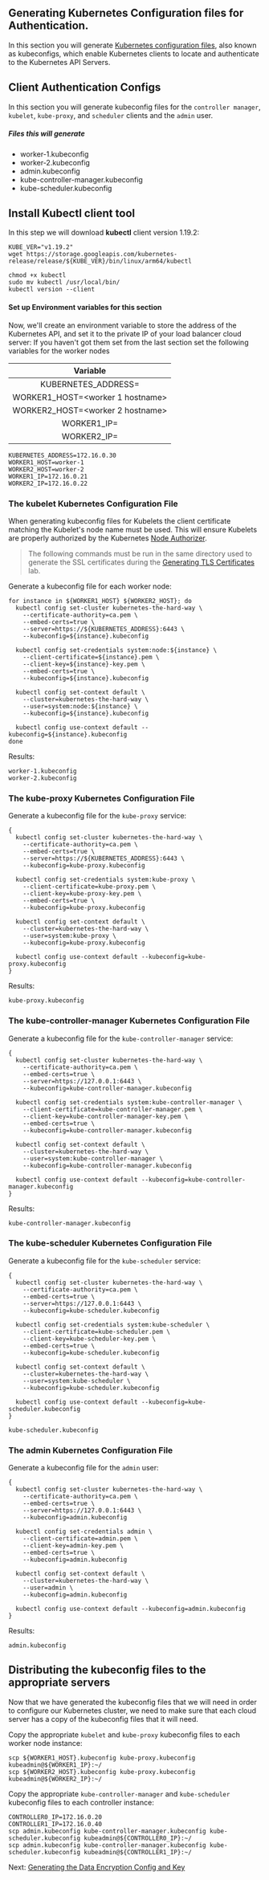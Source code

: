 ## Generating Kubernetes Configuration files for Authentication. 


In this section you will generate [Kubernetes configuration files](https://kubernetes.io/docs/concepts/configuration/organize-cluster-access-kubeconfig/), also known as kubeconfigs, which enable Kubernetes clients to locate and authenticate to the Kubernetes API Servers.

## Client Authentication Configs

In this section you will generate kubeconfig files for the `controller manager`, `kubelet`, `kube-proxy`, and `scheduler` clients and the `admin` user.
 
##### Files this will generate
* worker-1.kubeconfig
* worker-2.kubeconfig
* admin.kubeconfig
* kube-controller-manager.kubeconfig
* kube-scheduler.kubeconfig

## Install Kubectl client tool
In this step we will download **kubectl** client version 1.19.2:
```
KUBE_VER="v1.19.2"
wget https://storage.googleapis.com/kubernetes-release/release/${KUBE_VER}/bin/linux/arm64/kubectl

chmod +x kubectl
sudo mv kubectl /usr/local/bin/
kubectl version --client
```
#### Set up Environment variables for this section
Now, we'll create an environment variable to store the address of the Kubernetes API, and set it to the private IP of your load balancer cloud server:
If you haven't got them set from the last section set the following variables for the worker nodes


| Variable                                        |
|:-----------------------------------------------:|
| KUBERNETES_ADDRESS=<load balancer private ip>   | NOTE: kelsey hightower is using the external address here
| WORKER1_HOST=<worker 1 hostname>                |
| WORKER2_HOST=<worker 2 hostname>                |
| WORKER1_IP=<worker-1 Internal IP address>       |
| WORKER2_IP=<worker-2 Internal IP address>       |

```
KUBERNETES_ADDRESS=172.16.0.30
WORKER1_HOST=worker-1 
WORKER2_HOST=worker-2
WORKER1_IP=172.16.0.21
WORKER2_IP=172.16.0.22

```

### The kubelet Kubernetes Configuration File

When generating kubeconfig files for Kubelets the client certificate matching the Kubelet's node name must be used. This will ensure Kubelets are properly authorized by the Kubernetes [Node Authorizer](https://kubernetes.io/docs/admin/authorization/node/).

> The following commands must be run in the same directory used to generate the SSL certificates during the [Generating TLS Certificates](04-certificate-authority.md) lab.

Generate a kubeconfig file for each worker node:
```
for instance in ${WORKER1_HOST} ${WORKER2_HOST}; do
  kubectl config set-cluster kubernetes-the-hard-way \
    --certificate-authority=ca.pem \
    --embed-certs=true \
    --server=https://${KUBERNETES_ADDRESS}:6443 \
    --kubeconfig=${instance}.kubeconfig

  kubectl config set-credentials system:node:${instance} \
    --client-certificate=${instance}.pem \
    --client-key=${instance}-key.pem \
    --embed-certs=true \
    --kubeconfig=${instance}.kubeconfig

  kubectl config set-context default \
    --cluster=kubernetes-the-hard-way \
    --user=system:node:${instance} \
    --kubeconfig=${instance}.kubeconfig

  kubectl config use-context default --kubeconfig=${instance}.kubeconfig
done
```
Results:

```
worker-1.kubeconfig
worker-2.kubeconfig
```
### The kube-proxy Kubernetes Configuration File

Generate a kubeconfig file for the `kube-proxy` service:

```
{
  kubectl config set-cluster kubernetes-the-hard-way \
    --certificate-authority=ca.pem \
    --embed-certs=true \
    --server=https://${KUBERNETES_ADDRESS}:6443 \
    --kubeconfig=kube-proxy.kubeconfig

  kubectl config set-credentials system:kube-proxy \
    --client-certificate=kube-proxy.pem \
    --client-key=kube-proxy-key.pem \
    --embed-certs=true \
    --kubeconfig=kube-proxy.kubeconfig

  kubectl config set-context default \
    --cluster=kubernetes-the-hard-way \
    --user=system:kube-proxy \
    --kubeconfig=kube-proxy.kubeconfig

  kubectl config use-context default --kubeconfig=kube-proxy.kubeconfig
}
```

Results:

```
kube-proxy.kubeconfig
```
### The kube-controller-manager Kubernetes Configuration File
Generate a kubeconfig file for the `kube-controller-manager` service:

```
{
  kubectl config set-cluster kubernetes-the-hard-way \
    --certificate-authority=ca.pem \
    --embed-certs=true \
    --server=https://127.0.0.1:6443 \
    --kubeconfig=kube-controller-manager.kubeconfig

  kubectl config set-credentials system:kube-controller-manager \
    --client-certificate=kube-controller-manager.pem \
    --client-key=kube-controller-manager-key.pem \
    --embed-certs=true \
    --kubeconfig=kube-controller-manager.kubeconfig

  kubectl config set-context default \
    --cluster=kubernetes-the-hard-way \
    --user=system:kube-controller-manager \
    --kubeconfig=kube-controller-manager.kubeconfig

  kubectl config use-context default --kubeconfig=kube-controller-manager.kubeconfig
}
```

Results:

```
kube-controller-manager.kubeconfig
```

### The kube-scheduler Kubernetes Configuration File

Generate a kubeconfig file for the `kube-scheduler` service:

```
{
  kubectl config set-cluster kubernetes-the-hard-way \
    --certificate-authority=ca.pem \
    --embed-certs=true \
    --server=https://127.0.0.1:6443 \
    --kubeconfig=kube-scheduler.kubeconfig

  kubectl config set-credentials system:kube-scheduler \
    --client-certificate=kube-scheduler.pem \
    --client-key=kube-scheduler-key.pem \
    --embed-certs=true \
    --kubeconfig=kube-scheduler.kubeconfig

  kubectl config set-context default \
    --cluster=kubernetes-the-hard-way \
    --user=system:kube-scheduler \
    --kubeconfig=kube-scheduler.kubeconfig

  kubectl config use-context default --kubeconfig=kube-scheduler.kubeconfig
}
```
```
kube-scheduler.kubeconfig
```

### The admin Kubernetes Configuration File

Generate a kubeconfig file for the `admin` user:
```
{
  kubectl config set-cluster kubernetes-the-hard-way \
    --certificate-authority=ca.pem \
    --embed-certs=true \
    --server=https://127.0.0.1:6443 \
    --kubeconfig=admin.kubeconfig

  kubectl config set-credentials admin \
    --client-certificate=admin.pem \
    --client-key=admin-key.pem \
    --embed-certs=true \
    --kubeconfig=admin.kubeconfig

  kubectl config set-context default \
    --cluster=kubernetes-the-hard-way \
    --user=admin \
    --kubeconfig=admin.kubeconfig

  kubectl config use-context default --kubeconfig=admin.kubeconfig
}
```

Results:

```
admin.kubeconfig
```


## Distributing the kubeconfig files to the appropriate servers
Now that we have generated the kubeconfig files that we will need in order to configure our Kubernetes cluster, we need to make sure that each cloud server has a copy of the kubeconfig files that it will need.

Copy  the appropriate `kubelet` and `kube-proxy` kubeconfig files to each worker node instance:
```
scp ${WORKER1_HOST}.kubeconfig kube-proxy.kubeconfig kubeadmin@${WORKER1_IP}:~/
scp ${WORKER2_HOST}.kubeconfig kube-proxy.kubeconfig kubeadmin@${WORKER2_IP}:~/
```
Copy the appropriate `kube-controller-manager` and `kube-scheduler` kubeconfig files to each controller instance:
```
CONTROLLER0_IP=172.16.0.20
CONTROLLER1_IP=172.16.0.40
scp admin.kubeconfig kube-controller-manager.kubeconfig kube-scheduler.kubeconfig kubeadmin@${CONTROLLER0_IP}:~/
scp admin.kubeconfig kube-controller-manager.kubeconfig kube-scheduler.kubeconfig kubeadmin@${CONTROLLER1_IP}:~/
```

Next: [Generating the Data Encryption Config and Key](06-data-encryption-keys.md)


